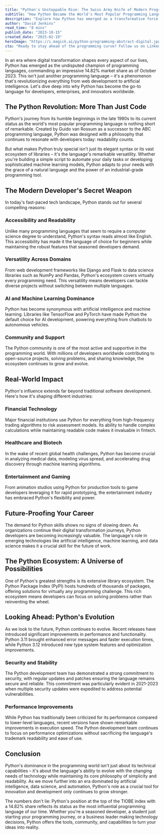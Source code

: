 ```yaml
---
title: "Python's Unstoppable Rise: The Swiss Army Knife of Modern Programming"
subtitle: "How Python Became the World's Most Popular Programming Language"
description: "Explore how Python has emerged as a transformative force in programming, revolutionizing everything from web development to AI with its versatility, readability, and vast ecosystem. Discover its widespread influence across industries and its continued evolution as an essential tool for innovation."
author: "David Jenkins"
read_time: "8 mins"
publish_date: "2023-10-15"
created_date: "2025-02-19"
heroImage: "https://i.magick.ai/python-programming-abstract-digital.jpg"  # Placeholder Image
cta: "Ready to stay ahead of the programming curve? Follow us on LinkedIn for daily insights into Python development, industry trends, and technological innovations that are shaping the future of software development."
---
```


In an era where digital transformation shapes every aspect of our lives, Python has emerged as the undisputed champion of programming languages, commanding an impressive 14.82% market share as of October 2023. This isn't just another programming language – it's a phenomenon that's revolutionizing everything from web development to artificial intelligence. Let's dive deep into why Python has become the go-to language for developers, enterprises, and innovators worldwide.

## The Python Revolution: More Than Just Code

Python's journey from its humble beginnings in the late 1980s to its current status as the world's most popular programming language is nothing short of remarkable. Created by Guido van Rossum as a successor to the ABC programming language, Python was designed with a philosophy that continues to resonate with developers today: readability counts.

But what makes Python truly special isn't just its elegant syntax or its vast ecosystem of libraries – it's the language's remarkable versatility. Whether you're building a simple script to automate your daily tasks or developing sophisticated machine learning models, Python adapts to your needs with the grace of a natural language and the power of an industrial-grade programming tool.

## The Modern Developer's Secret Weapon

In today's fast-paced tech landscape, Python stands out for several compelling reasons:

### Accessibility and Readability

Unlike many programming languages that seem to require a computer science degree to understand, Python's syntax reads almost like English. This accessibility has made it the language of choice for beginners while maintaining the robust features that seasoned developers demand.

### Versatility Across Domains

From web development frameworks like Django and Flask to data science libraries such as NumPy and Pandas, Python's ecosystem covers virtually every programming need. This versatility means developers can tackle diverse projects without switching between multiple languages.

### AI and Machine Learning Dominance

Python has become synonymous with artificial intelligence and machine learning. Libraries like TensorFlow and PyTorch have made Python the default choice for AI development, powering everything from chatbots to autonomous vehicles.

### Community and Support

The Python community is one of the most active and supportive in the programming world. With millions of developers worldwide contributing to open-source projects, solving problems, and sharing knowledge, the ecosystem continues to grow and evolve.

## Real-World Impact

Python's influence extends far beyond traditional software development. Here's how it's shaping different industries:

### Financial Technology

Major financial institutions use Python for everything from high-frequency trading algorithms to risk assessment models. Its ability to handle complex calculations while maintaining readable code makes it invaluable in fintech.

### Healthcare and Biotech

In the wake of recent global health challenges, Python has become crucial in analyzing medical data, modeling virus spread, and accelerating drug discovery through machine learning algorithms.

### Entertainment and Gaming

From animation studios using Python for production tools to game developers leveraging it for rapid prototyping, the entertainment industry has embraced Python's flexibility and power.

## Future-Proofing Your Career

The demand for Python skills shows no signs of slowing down. As organizations continue their digital transformation journeys, Python developers are becoming increasingly valuable. The language's role in emerging technologies like artificial intelligence, machine learning, and data science makes it a crucial skill for the future of work.

## The Python Ecosystem: A Universe of Possibilities

One of Python's greatest strengths is its extensive library ecosystem. The Python Package Index (PyPI) hosts hundreds of thousands of packages, offering solutions for virtually any programming challenge. This rich ecosystem means developers can focus on solving problems rather than reinventing the wheel.

## Looking Ahead: Python's Evolution

As we look to the future, Python continues to evolve. Recent releases have introduced significant improvements in performance and functionality. Python 3.11 brought enhanced error messages and faster execution times, while Python 3.12 introduced new type system features and optimization improvements.

### Security and Stability

The Python development team has demonstrated a strong commitment to security, with regular updates and patches ensuring the language remains secure and reliable. This commitment was particularly evident in 2021-2023 when multiple security updates were expedited to address potential vulnerabilities.

### Performance Improvements

While Python has traditionally been criticized for its performance compared to lower-level languages, recent versions have shown remarkable improvements in execution speed. The Python development team continues to focus on performance optimizations without sacrificing the language's trademark readability and ease of use.

## Conclusion

Python's dominance in the programming world isn't just about its technical capabilities – it's about the language's ability to evolve with the changing needs of technology while maintaining its core philosophy of simplicity and readability. As we move further into an era dominated by artificial intelligence, data science, and automation, Python's role as a crucial tool for innovation and development only continues to grow stronger.

The numbers don't lie: Python's position at the top of the TIOBE index with a 14.82% share reflects its status as the most influential programming language of our time. Whether you're a seasoned developer, a student just starting your programming journey, or a business leader making technology decisions, Python offers the tools, community, and capabilities to turn your ideas into reality.